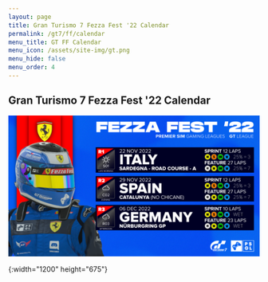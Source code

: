 ```yaml
---
layout: page
title: Gran Turismo 7 Fezza Fest '22 Calendar
permalink: /gt7/ff/calendar
menu_title: GT FF Calendar
menu_icon: /assets/site-img/gt.png
menu_hide: false
menu_order: 4
---
```


<div class="center">

## Gran Turismo 7 Fezza Fest '22 Calendar
[![calendar_u]](/assets/site-img/PSGL_Calendar_FF22.png)


[calendar_u]: /assets/site-img/PSGL_Calendar_FF22.png
{:width="1200" height="675"}

</div>
